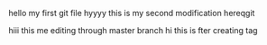 hello my first git file
hyyyy this is my second modification hereqgit

hiii this me editing through master branch
hi this is fter creating tag